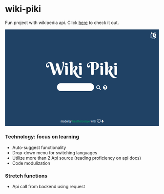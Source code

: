# wiki-piki

Fun project with wikipedia api.
Click [here](https://wikipiki.surge.sh) to check it out. 

![img](https://github.com/Heathercoraje/wiki-piki/blob/master/wikipiki_demo.png?raw=true)

### Technology: focus on learning 
+ Auto-suggest functionality
+ Drop-down menu for switching languages 
+ Utilize more than 2 Api source (reading proficiency on api docs)
+ Code modulization

### Stretch functions 
+ Api call from backend using request 

